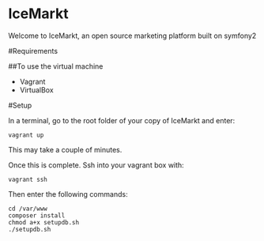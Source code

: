 IceMarkt
========================

Welcome to IceMarkt, an open source marketing platform built on symfony2

#Requirements

##To use the virtual machine
* Vagrant
* VirtualBox

#Setup

In a terminal, go to the root folder of your copy of IceMarkt and enter:

`vagrant up`

This may take a couple of minutes.

Once this is complete. Ssh into your vagrant box with:

`vagrant ssh`

Then enter the following commands:

```
cd /var/www
composer install
chmod a+x setupdb.sh
./setupdb.sh
```

